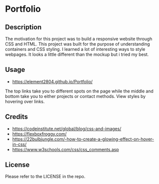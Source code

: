 # Portfolio

## Description
The motivation for this project was to build a responsive website through CSS and HTML. This project was built for the purpose of understanding containers and CSS styling. I learned a lot of interesting ways to style webpages. It looks a little different than the mockup but i tried my best.

## Usage

- https://element2804.github.io/Portfolio/

The top links take you to different spots on the page while the middle and bottom take you to either projects or contact methods. View styles by hovering over links.


## Credits

- https://codeinstitute.net/global/blog/css-and-images/
- https://flexboxfroggy.com/
- https://22bulbjungle.com/-how-to-create-a-glowing-effect-on-hover-in-css/
- https://www.w3schools.com/css/css_comments.asp

## License

Please refer to the LICENSE in the repo.
